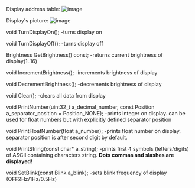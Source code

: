 Display address table:
![image](https://github.com/kravch88005553535/HT16K33_display/assets/118789542/c04c6d9c-0798-47ed-835e-22b76cdfea31)

Display's picture:
![image](https://github.com/kravch88005553535/HT16K33_display/assets/118789542/91b97c20-e017-4aed-a543-8935f61ec4a2)

  void TurnDisplayOn();
    -turns display on
    
  void TurnDisplayOff();
    -turns display off
    
  Brightness GetBrightness() const;
    -returns current brightness of display(1..16)
    
  void IncrementBrightness();
    -increments brightness of display
    
  void DecrementBrightness();
    -decrements brightness of display
    
  void Clear();
    -clears all data from display

  void PrintNumber(uint32_t a_decimal_number, const Position a_separator_position = Position_NONE);
    -prints integer on display. can be used for float numbers but with explicitly defined separator position
    
  void PrintFloatNumber(float a_number);
    -prints float number on display. separator position is after second digit by default.

  void PrintString(const char* a_string);
    -prints first 4 symbols (letters/digits) of ASCII containing characters string. **Dots commas and slashes are displayed!**
  
  void SetBlink(const Blink a_blink);
    -sets blink frequency of display (OFF2Hz/1Hz/0.5Hz)

